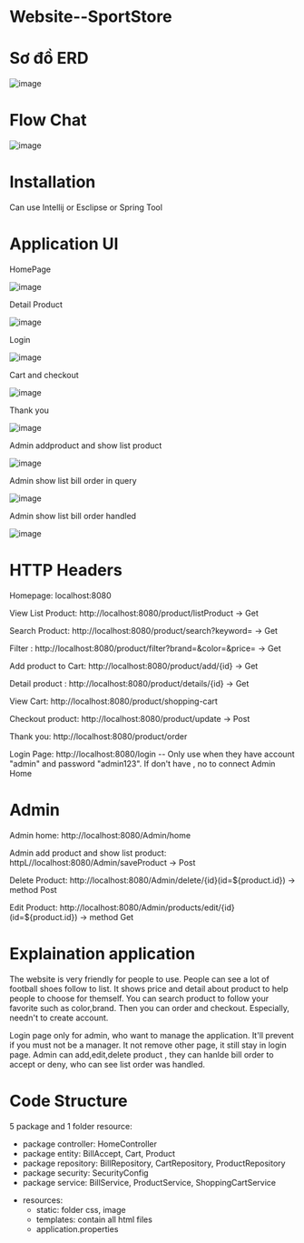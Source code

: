 # Website--SportStore

# Sơ đồ ERD

![image](https://user-images.githubusercontent.com/87469606/230778805-19b5d88b-7a79-406c-ae2b-ed60b40f67f4.png)

# Flow Chat

![image](https://user-images.githubusercontent.com/87469606/230780629-f3b0f001-76d8-4290-9273-9596b44de7b3.png)

# Installation

Can use Intellij or Esclipse or Spring Tool

# Application UI

HomePage

![image](https://user-images.githubusercontent.com/87469606/230780786-51ea153a-4153-4ef5-9e35-b8910877b319.png)

Detail Product

![image](https://user-images.githubusercontent.com/87469606/230780804-a2dc1189-3993-44d3-8460-456ddc2308a9.png)

Login

![image](https://user-images.githubusercontent.com/87469606/230780824-29986f3e-c097-4b0c-aaad-1b6b3613b537.png)

Cart and checkout

![image](https://user-images.githubusercontent.com/87469606/230780837-e87f899d-a92a-4206-b9f4-3b4221b3c5dc.png)

Thank you

![image](https://user-images.githubusercontent.com/87469606/230780870-2172f613-d2ec-4809-8b8c-11e8fd0c72e5.png)

Admin addproduct and show list product

![image](https://user-images.githubusercontent.com/87469606/230780891-b0da698e-1a8b-48ed-81b5-49fe811a3743.png)

Admin show list bill order in query

![image](https://user-images.githubusercontent.com/87469606/230780922-980e3c75-8912-4c18-a519-9e46ec18847b.png)

Admin show list bill order handled

![image](https://user-images.githubusercontent.com/87469606/230780951-fc872e55-b2d7-4d05-b278-cca53ef51b10.png)

# HTTP Headers

Homepage: localhost:8080

View List Product: http://localhost:8080/product/listProduct -> Get

Search Product: http://localhost:8080/product/search?keyword= -> Get

Filter : http://localhost:8080/product/filter?brand=&color=&price= -> Get

Add product to Cart: http://localhost:8080/product/add/{id} -> Get

Detail product : http://localhost:8080/product/details/{id} -> Get

View Cart: http://localhost:8080/product/shopping-cart 

Checkout product: http://localhost:8080/product/update -> Post

Thank you: http://localhost:8080/product/order

Login Page: http://localhost:8080/login -- Only use when they have account "admin" and password "admin123". If don't have , no to connect Admin Home

# Admin

Admin home: http://localhost:8080/Admin/home 

Admin add product and show list product: httpL//localhost:8080/Admin/saveProduct -> Post

Delete Product: http://localhost:8080/Admin/delete/{id}(id=${product.id}) -> method Post

Edit Product: http://localhost:8080/Admin/products/edit/{id}(id=${product.id}) -> method Get

# Explaination application

The website is very friendly for people to use. People can see a lot of football shoes follow to list. It shows price and detail about product to help people to choose for themself. You can search product to follow your favorite such as color,brand. Then you can order and checkout. Especially, needn't to create account.

Login page only for admin, who want to manage the application. It'll prevent if you must not be a manager. It not remove other page, it still stay in login page. Admin can add,edit,delete product , they can hanlde bill order to accept or deny, who can see list order was handled.

# Code Structure

5 package and 1 folder resource:
- package controller: HomeController
- package entity: BillAccept, Cart, Product
- package repository: BillRepository, CartRepository, ProductRepository
- package security: SecurityConfig
- package service: BillService, ProductService, ShoppingCartService

* resources: 
  - static: folder css, image
  - templates: contain all html files
  - application.properties
